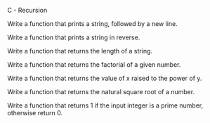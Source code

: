 C - Recursion

Write a function that prints a string, followed by a new line.

Write a function that prints a string in reverse.

Write a function that returns the length of a string.

Write a function that returns the factorial of a given number.

Write a function that returns the value of x raised to the power of y.

Write a function that returns the natural square root of a number.

Write a function that returns 1 if the input integer is a prime number, otherwise return 0.

